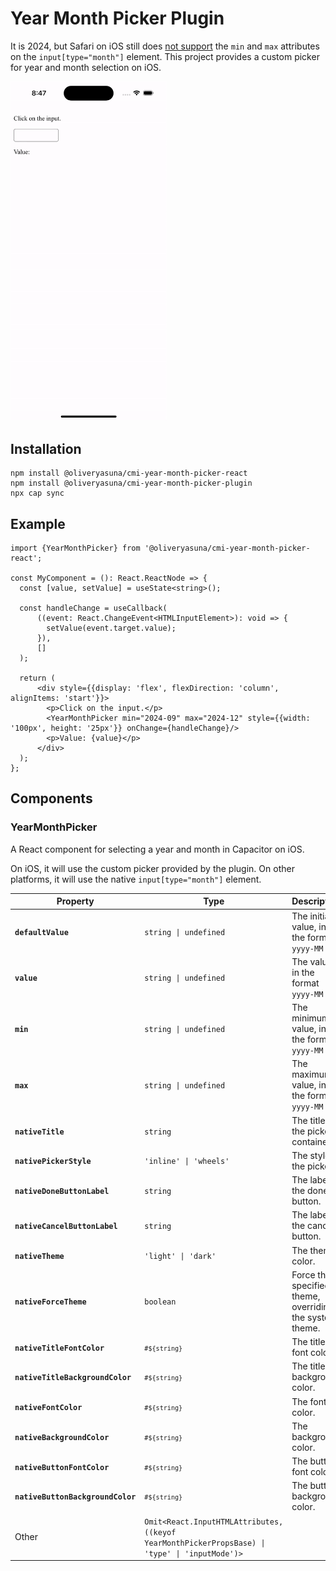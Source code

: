 # Year Month Picker Plugin

It is 2024, but Safari on iOS still does
[not support](https://caniuse.com/input-datetime) the `min` and `max` attributes
on the `input[type="month"]` element.
This project provides a custom picker for year and month selection on iOS.

<img src="https://raw.githubusercontent.com/oliveryasuna/capacitor-missing-info/main/_assets/year-month-picker-demo-ios.gif" alt="Year Month Picker Demo on iOS" width="250"/>

## Installation

```shell
npm install @oliveryasuna/cmi-year-month-picker-react
npm install @oliveryasuna/cmi-year-month-picker-plugin
npx cap sync
```

## Example

```tsx
import {YearMonthPicker} from '@oliveryasuna/cmi-year-month-picker-react';

const MyComponent = (): React.ReactNode => {
  const [value, setValue] = useState<string>();

  const handleChange = useCallback(
      ((event: React.ChangeEvent<HTMLInputElement>): void => {
        setValue(event.target.value);
      }),
      []
  );

  return (
      <div style={{display: 'flex', flexDirection: 'column', alignItems: 'start'}}>
        <p>Click on the input.</p>
        <YearMonthPicker min="2024-09" max="2024-12" style={{width: '100px', height: '25px'}} onChange={handleChange}/>
        <p>Value: {value}</p>
      </div>
  );
};
```

## Components

### YearMonthPicker

A React component for selecting a year and month in Capacitor on iOS.

On iOS, it will use the custom picker provided by the plugin.
On other platforms, it will use the native `input[type="month"]` element.

| Property                          | Type                                                                                                                        | Description                                             | Since |
|-----------------------------------|-----------------------------------------------------------------------------------------------------------------------------|---------------------------------------------------------|-------|
| **`defaultValue`**                | <code>string \| undefined</code>                                                                                            | The initial value, in the format `yyyy-MM`              | 1.0.0 |
| **`value`**                       | <code>string \| undefined</code>                                                                                            | The value, in the format `yyyy-MM`                      | 1.0.0 |
| **`min`**                         | <code>string \| undefined</code>                                                                                            | The minimum value, in the format `yyyy-MM`              | 1.0.0 |
| **`max`**                         | <code>string \| undefined</code>                                                                                            | The maximum value, in the format `yyyy-MM`              | 1.0.0 |
| **`nativeTitle`**                 | <code>string</code>                                                                                                         | The title of the picker container.                      | 1.0.0 |
| **`nativePickerStyle`**           | <code>'inline' \| 'wheels'</code>                                                                                           | The style of the picker.                                | 1.0.0 |
| **`nativeDoneButtonLabel`**       | <code>string</code>                                                                                                         | The label of the done button.                           | 1.0.0 |
| **`nativeCancelButtonLabel`**     | <code>string</code>                                                                                                         | The label of the cancel button.                         | 1.0.0 |
| **`nativeTheme`**                 | <code>'light' \| 'dark'</code>                                                                                              | The theme color.                                        | 1.0.0 |
| **`nativeForceTheme`**            | <code>boolean</code>                                                                                                        | Force the specified theme, overriding the system theme. | 1.0.0 |
| **`nativeTitleFontColor`**        | <code>`#${string}`</code>                                                                                                   | The title font color.                                   | 1.0.0 |
| **`nativeTitleBackgroundColor`**  | <code>`#${string}`</code>                                                                                                   | The title background color.                             | 1.0.0 |
| **`nativeFontColor`**             | <code>`#${string}`</code>                                                                                                   | The font color.                                         | 1.0.0 |
| **`nativeBackgroundColor`**       | <code>`#${string}`</code>                                                                                                   | The background color.                                   | 1.0.0 |
| **`nativeButtonFontColor`**       | <code>`#${string}`</code>                                                                                                   | The button font color.                                  | 1.0.0 |
| **`nativeButtonBackgroundColor`** | <code>`#${string}`</code>                                                                                                   | The button background color.                            | 1.0.0 |
| Other                             | <code>Omit<React.InputHTMLAttributes<HTMLInputElement>, ((keyof YearMonthPickerPropsBase) \| 'type' \| 'inputMode')></code> |                                                         | 1.0.0 |
